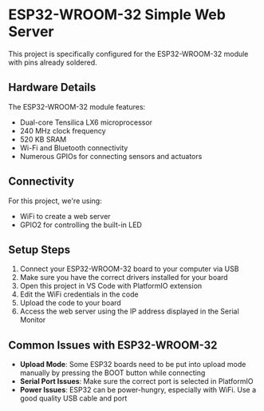# ESP32-WROOM-32 Simple Web Server

This project is specifically configured for the ESP32-WROOM-32 module with pins already soldered.

## Hardware Details

The ESP32-WROOM-32 module features:
- Dual-core Tensilica LX6 microprocessor
- 240 MHz clock frequency
- 520 KB SRAM
- Wi-Fi and Bluetooth connectivity
- Numerous GPIOs for connecting sensors and actuators

## Connectivity

For this project, we're using:
- WiFi to create a web server
- GPIO2 for controlling the built-in LED

## Setup Steps

1. Connect your ESP32-WROOM-32 board to your computer via USB
2. Make sure you have the correct drivers installed for your board
3. Open this project in VS Code with PlatformIO extension
4. Edit the WiFi credentials in the code
5. Upload the code to your board
6. Access the web server using the IP address displayed in the Serial Monitor

## Common Issues with ESP32-WROOM-32

- **Upload Mode**: Some ESP32 boards need to be put into upload mode manually by pressing the BOOT button while connecting
- **Serial Port Issues**: Make sure the correct port is selected in PlatformIO
- **Power Issues**: ESP32 can be power-hungry, especially with WiFi. Use a good quality USB cable and port
